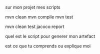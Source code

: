 sur mon projet mes scripts

  mvn clean
  mvn compile
  mvn test
  
  mvn clean test jacoco:report

quel est le script pour generer mon artefact

est ce que tu comprends ou explique moi